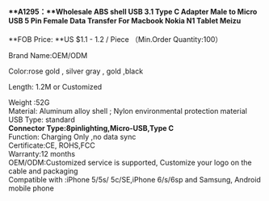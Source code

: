 #### **A1295：**Wholesale ABS shell USB 3.1 Type C Adapter Male to Micro USB 5 Pin Female Data Transfer For Macbook Nokia N1 Tablet Meizu

**FOB Price: **US $1.1 - 1.2 / Piece （Min.Order Quantity:100）

Brand Name:OEM/ODM

Color:rose gold , silver gray , gold ,black

Length: 1.2M or Customized

Weight :52G  
Material: Aluminum alloy shell ; Nylon environmental protection material   
USB Type: standard  
**Connector Type:8pinlighting,Micro-USB,Type C**  
Function: Charging Only ,no data sync  
Certificate:CE, ROHS,FCC  
Warranty:12 months  
OEM/ODM:Customized service is supported, Customize your logo on the cable and packaging  
Compatible with :iPhone 5/5s/ 5c/SE,iPhone 6/s/6sp and Samsung, Android mobile phone

